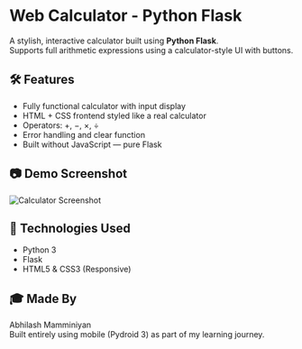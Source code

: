 # Web Calculator - Python Flask

A stylish, interactive calculator built using **Python Flask**.  
Supports full arithmetic expressions using a calculator-style UI with buttons.

## 🛠️ Features
- Fully functional calculator with input display
- HTML + CSS frontend styled like a real calculator
- Operators: +, −, ×, ÷
- Error handling and clear function
- Built without JavaScript — pure Flask

## 📷 Demo Screenshot
![Calculator Screenshot](MyCalculator.jpeg)
## 🚀 Technologies Used
- Python 3
- Flask
- HTML5 & CSS3 (Responsive)

## 🎓 Made By
Abhilash Mamminiyan  
Built entirely using mobile (Pydroid 3) as part of my learning journey.